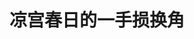 ---
logo: images/short/凉宫春日的一手损换角.jpg
title: 凉宫春日的一手损换角
subTitle: 《The Sneaker LEGEND》中的短篇，作者:相乐总

category: 短篇

hasResource: true
downloadList:
  - intro: docx
    size: 48KB
    link: 
  - intro: txt
    size: 24KB
    link: 
  - intro: 云盘 提取码:amen
    size: 
    link: https://pan.baidu.com/s/1tfwjvYbqQVDp1zcgkFCZ0A

downloadContent: |
  《The Sneaker LEGEND》中的短篇，作者:相乐总
---